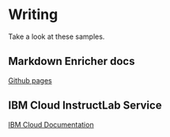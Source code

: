 # Writing

Take a look at these samples.



## Markdown Enricher docs

[Github pages](https://ibm.github.io/md-enricher-for-cicd/#/)


## IBM Cloud InstructLab Service

[IBM Cloud Documentation](https://cloud.ibm.com/docs/instructlab?topic=instructlab-getting-started&interface=ui)